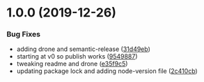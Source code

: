 # 1.0.0 (2019-12-26)


### Bug Fixes

* adding drone and semantic-release ([31d49eb](https://github.com/meltwater/esi-include-webpack-plugin/commit/31d49eb623cbf92cf8c19021cdbb9c1af1a87f6b))
* starting at v0 so publish works ([9549887](https://github.com/meltwater/esi-include-webpack-plugin/commit/95498876102e5b8a20b860f7cdb293814ab1a03c))
* tweaking readme and drone ([e35f9c5](https://github.com/meltwater/esi-include-webpack-plugin/commit/e35f9c510f003cea33e207784bc4d6a260e0ac2e))
* updating package lock and adding node-version file ([2c410cb](https://github.com/meltwater/esi-include-webpack-plugin/commit/2c410cb6b393e94dcc1ae1c1ca7eba0a86259c9e))
